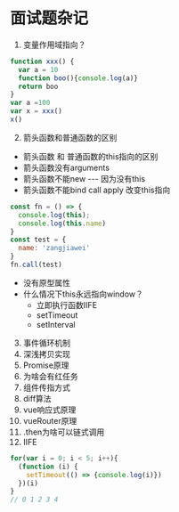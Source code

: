 # 面试题杂记
1. 变量作用域指向？
``` js
function xxx() {
  var a = 10
  function boo(){console.log(a)}
  return boo
}
var a =100
var x = xxx()
x()
```
2. 箭头函数和普通函数的区别
  * 箭头函数 和 普通函数的this指向的区别
  * 箭头函数没有arguments
  * 箭头函数不能new --- 因为没有this
  * 箭头函数不能bind call apply 改变this指向
  ``` js
  const fn = () => {
    console.log(this);
    console.log(this.name)
  }
  const test = {
    name: 'zangjiawei'
  }
  fn.call(test)
  ```
  * 没有原型属性
  * 什么情况下this永远指向window？
    + 立即执行函数IIFE
    + setTimeout
    + setInterval

3. 事件循环机制
4. 深浅拷贝实现
5. Promise原理
6. 为啥会有红任务
7. 组件传指方式
8. diff算法
9. vue响应式原理
10. vueRouter原理
11. .then为啥可以链式调用
12. IIFE
``` js
for(var i = 0; i < 5; i++){
  (function (i) {
    setTimeout(() => {console.log(i)})
  })(i)
}
// 0 1 2 3 4
```